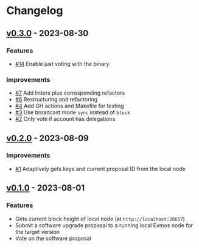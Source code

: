 <!--
Guiding Principles:

Changelogs are for humans, not machines.
There should be an entry for every single version.
The same types of changes should be grouped.
Versions and sections should be linkable.
The latest version comes first.
The release date of each version is displayed.
Mention whether you follow Semantic Versioning.

Usage:

Change log entries are to be added to the Unreleased section under the
appropriate stanza (see below). Each entry should ideally include a tag and
the Github issue reference in the following format:

* (<tag>) \#<issue-number> message

The issue numbers will later be link-ified during the release process so you do
not have to worry about including a link manually, but you can if you wish.

Types of changes (Stanzas):

"Features" for new features.
"Improvements" for changes in existing functionality.
"Deprecated" for soon-to-be removed features.
"Bug Fixes" for any bug fixes.
"Client Breaking" for breaking CLI commands and REST routes used by end-users.
"API Breaking" for breaking exported APIs used by developers building on SDK.
"State Machine Breaking" for any changes that result in a different AppState given same genesisState and txList.

Ref: https://keepachangelog.com/en/1.0.0/
-->

# Changelog

## [v0.3.0](https://github.com/MalteHerrmann/upgrade-local-node-go/releases/tag/v0.3.0) - 2023-08-30

### Features

- [#14](https://github.com/MalteHerrmann/upgrade-local-node-go/pull/14) Enable just voting with the binary

### Improvements

- [#7](https://github.com/MalteHerrmann/upgrade-local-node-go/pull/7) Add linters plus corresponding refactors
- [#6](https://github.com/MalteHerrmann/upgrade-local-node-go/pull/6) Restructuring and refactoring
- [#4](https://github.com/MalteHerrmann/upgrade-local-node-go/pull/4) Add GH actions and Makefile for testing
- [#3](https://github.com/MalteHerrmann/upgrade-local-node-go/pull/3) Use broadcast mode `sync` instead of `block`
- [#2](https://github.com/MalteHerrmann/upgrade-local-node-go/pull/2) Only vote if account has delegations

## [v0.2.0](https://github.com/MalteHerrmann/upgrade-local-node-go/releases/tag/v0.2.0) - 2023-08-09

### Improvements

- [#1](https://github.com/MalteHerrmann/upgrade-local-node-go/pull/1) Adaptively gets keys and current proposal ID from the local node

## [v0.1.0](https://github.com/MalteHerrmann/upgrade-local-node-go/releases/tag/v0.1.0) - 2023-08-01

### Features

- Gets current block height of local node (at `http://localhost:26657`)
- Submit a software upgrade proposal to a running local Evmos node for the target version
- Vote on the software proposal
